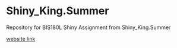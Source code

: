 # Shiny_King.Summer
Repository for BIS180L Shiny Assignment from Shiny_King.Summer

[website link](https://studentbis180l.shinyapps.io/rice_shiny/)